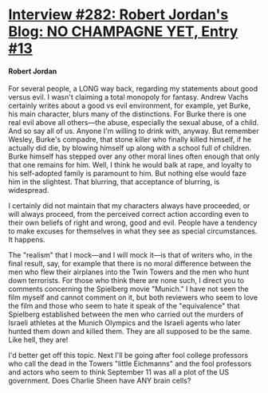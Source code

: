 # [Interview #282: Robert Jordan's Blog: NO CHAMPAGNE YET, Entry #13](https://www.theoryland.com/intvmain.php?i=282#13)

#### Robert Jordan

For several people, a LONG way back, regarding my statements about good versus evil. I wasn't claiming a total monopoly for fantasy. Andrew Vachs certainly writes about a good vs evil environment, for example, yet Burke, his main character, blurs many of the distinctions. For Burke there is one real evil above all others—the abuse, especially the sexual abuse, of a child. And so say all of us. Anyone I'm willing to drink with, anyway. But remember Wesley, Burke's compadre, that stone killer who finally killed himself, if he actually did die, by blowing himself up along with a school full of children. Burke himself has stepped over any other moral lines often enough that only that one remains for him. Well, I think he would balk at rape, and loyalty to his self-adopted family is paramount to him. But nothing else would faze him in the slightest. That blurring, that acceptance of blurring, is widespread.

I certainly did not maintain that my characters always have proceeded, or will always proceed, from the perceived correct action according even to their own beliefs of right and wrong, good and evil. People have a tendency to make excuses for themselves in what they see as special circumstances. It happens.

The "realism" that I mock—and I will mock it—is that of writers who, in the final result, say, for example that there is no moral difference between the men who flew their airplanes into the Twin Towers and the men who hunt down terrorists. For those who think there are none such, I direct you to comments concerning the Spielberg movie "Munich." I have not seen the film myself and cannot comment on it, but both reviewers who seem to love the film and those who seem to hate it speak of the "equivalence" that Spielberg established between the men who carried out the murders of Israeli athletes at the Munich Olympics and the Israeli agents who later hunted them down and killed them. They are all supposed to be the same. Like hell, they are!

I'd better get off this topic. Next I'll be going after fool college professors who call the dead in the Towers "little Eichmanns" and the fool professors and actors who seem to think September 11 was all a plot of the US government. Does Charlie Sheen have ANY brain cells?

